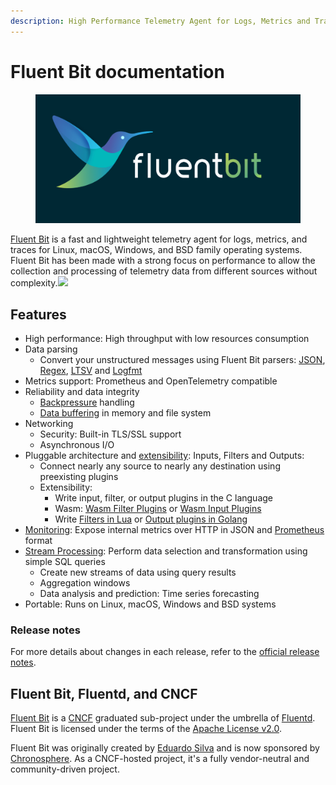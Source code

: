 ```yaml
---
description: High Performance Telemetry Agent for Logs, Metrics and Traces
---
```


# Fluent Bit documentation

<figure><img src=".gitbook/assets/fluent_bit_logo.png" alt=""><figcaption></figcaption></figure>

[Fluent Bit](http://fluentbit.io) is a fast and lightweight telemetry agent for logs, metrics, and traces for Linux, macOS, Windows, and BSD family operating systems. Fluent Bit has been made with a strong focus on performance to allow the collection and processing of telemetry data from different sources without complexity.![](https://static.scarf.sh/a.png?x-pxid=71f0e011-761f-4c6f-9a89-38817887faae)

## Features

- High performance: High throughput with low resources consumption
- Data parsing
  - Convert your unstructured messages using Fluent Bit parsers: [JSON](pipeline/parsers/json.md), [Regex](pipeline/parsers/regular-expression.md), [LTSV](pipeline/parsers/ltsv.md) and [Logfmt](pipeline/parsers/logfmt.md)
- Metrics support: Prometheus and OpenTelemetry compatible
- Reliability and data integrity
  - [Backpressure](administration/backpressure.md) handling
  - [Data buffering](administration/buffering-and-storage.md) in memory and file system
- Networking
  - Security: Built-in TLS/SSL support
  - Asynchronous I/O
- Pluggable architecture and [extensibility](development/library_api.md): Inputs, Filters and Outputs:
  - Connect nearly any source to nearly any destination using preexisting plugins
  - Extensibility:
    - Write input, filter, or output plugins in the C language
    - Wasm: [Wasm Filter Plugins](development/wasm-filter-plugins.md) or [Wasm Input Plugins](development/wasm-input-plugins.md)
    - Write [Filters in Lua](pipeline/filters/lua.md) or [Output plugins in Golang](development/golang-output-plugins.md)
- [Monitoring](administration/monitoring.md): Expose internal metrics over HTTP in JSON and [Prometheus](https://prometheus.io/) format
- [Stream Processing](stream-processing/introduction.md): Perform data selection and transformation using simple SQL queries
  - Create new streams of data using query results
  - Aggregation windows
  - Data analysis and prediction: Time series forecasting
- Portable: Runs on Linux, macOS, Windows and BSD systems

### Release notes

For more details about changes in each release, refer to the [official release notes](https://fluentbit.io/announcements/).

## Fluent Bit, Fluentd, and CNCF

[Fluent Bit](http://fluentbit.io) is a [CNCF](https://cncf.io) graduated sub-project under the umbrella of [Fluentd](http://fluentd.org). Fluent Bit is licensed under the terms of the [Apache License v2.0](http://www.apache.org/licenses/LICENSE-2.0).

Fluent Bit was originally created by [Eduardo Silva](https://www.linkedin.com/in/edsiper/) and is now sponsored by [Chronosphere](https://chronosphere.io/). As a CNCF-hosted project, it's a fully vendor-neutral and community-driven project.
